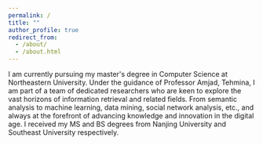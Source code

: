 ```yaml
---
permalink: /
title: ""
author_profile: true
redirect_from: 
  - /about/
  - /about.html
---
```


I am currently pursuing my master's degree in Computer Science at Northeastern University. Under the guidance of Professor Amjad, Tehmina, I am part of a team of dedicated researchers who are keen to explore the vast horizons of information retrieval and related fields. From semantic analysis to machine learning, data mining, social network analysis, etc., and always at the forefront of advancing knowledge and innovation in the digital age. I received my MS and BS degrees from Nanjing University and Southeast University respectively.
